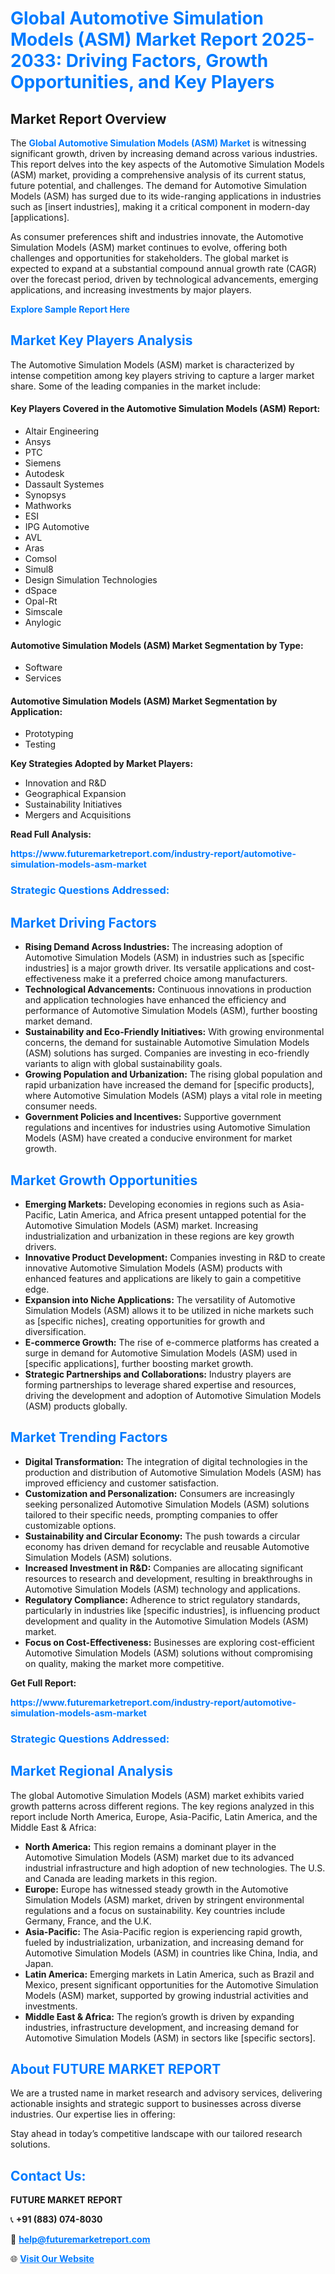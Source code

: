 <h1 style="color: #007BFF;">Global Automotive Simulation Models (ASM) Market Report 2025-2033: Driving Factors, Growth Opportunities, and Key Players</h1>

<section id="overview">
<h2>Market Report Overview</h2>
<p>The <a href="https://www.futuremarketreport.com/industry-report/automotive-simulation-models-asm-market" style="color: #007BFF; text-decoration: none;"><strong>Global Automotive Simulation Models (ASM) Market</strong></a> is witnessing significant growth, driven by increasing demand across various industries. This report delves into the key aspects of the Automotive Simulation Models (ASM) market, providing a comprehensive analysis of its current status, future potential, and challenges. The demand for Automotive Simulation Models (ASM) has surged due to its wide-ranging applications in industries such as [insert industries], making it a critical component in modern-day [applications].</p>
<p>As consumer preferences shift and industries innovate, the Automotive Simulation Models (ASM) market continues to evolve, offering both challenges and opportunities for stakeholders. The global market is expected to expand at a substantial compound annual growth rate (CAGR) over the forecast period, driven by technological advancements, emerging applications, and increasing investments by major players.</p>
</section>

<section id="overview">
<p><a href="https://www.futuremarketreport.com/request-sample/reportId=45433" style="color: #007BFF; text-decoration: none;"><strong>Explore Sample Report Here</strong></a></p>
</section>

<section id="key-players">
<h2 style="color: #007BFF;">Market Key Players Analysis</h2>
<p>The Automotive Simulation Models (ASM) market is characterized by intense competition among key players striving to capture a larger market share. Some of the leading companies in the market include:</p>
<h4>Key Players Covered in the Automotive Simulation Models (ASM) Report:</h4>
<ul><li>Altair Engineering</li><li>Ansys</li><li>PTC</li><li>Siemens</li><li>Autodesk</li><li>Dassault Systemes</li><li>Synopsys</li><li>Mathworks</li><li>ESI</li><li>IPG Automotive</li><li>AVL</li><li>Aras</li><li>Comsol</li><li>Simul8</li><li>Design Simulation Technologies</li><li>dSpace</li><li>Opal-Rt</li><li>Simscale</li><li>Anylogic</li></ul>
<h4>Automotive Simulation Models (ASM) Market Segmentation by Type:</h4>
<ul><li>Software</li><li>Services</li></ul>

<h4>Automotive Simulation Models (ASM) Market Segmentation by Application:</h4>
<ul><li>Prototyping</li><li>Testing</li></ul>
<p><strong>Key Strategies Adopted by Market Players:</strong></p>
<ul>
<li>Innovation and R&D</li>
<li>Geographical Expansion</li>
<li>Sustainability Initiatives</li>
<li>Mergers and Acquisitions</li>
</ul>
</section>

<section>
<p><strong>Read Full Analysis: </strong></p><a href="https://www.futuremarketreport.com/industry-report/automotive-simulation-models-asm-market" style="color: #007BFF; text-decoration: none;"><strong>https://www.futuremarketreport.com/industry-report/automotive-simulation-models-asm-market</strong></a>
<h3 style="color: #007BFF;">Strategic Questions Addressed:</h3>
</section>

<section id="driving-factors">
<h2 style="color: #007BFF;">Market Driving Factors</h2>
<ul>
<li><strong>Rising Demand Across Industries:</strong> The increasing adoption of Automotive Simulation Models (ASM) in industries such as [specific industries] is a major growth driver. Its versatile applications and cost-effectiveness make it a preferred choice among manufacturers.</li>
<li><strong>Technological Advancements:</strong> Continuous innovations in production and application technologies have enhanced the efficiency and performance of Automotive Simulation Models (ASM), further boosting market demand.</li>
<li><strong>Sustainability and Eco-Friendly Initiatives:</strong> With growing environmental concerns, the demand for sustainable Automotive Simulation Models (ASM) solutions has surged. Companies are investing in eco-friendly variants to align with global sustainability goals.</li>
<li><strong>Growing Population and Urbanization:</strong> The rising global population and rapid urbanization have increased the demand for [specific products], where Automotive Simulation Models (ASM) plays a vital role in meeting consumer needs.</li>
<li><strong>Government Policies and Incentives:</strong> Supportive government regulations and incentives for industries using Automotive Simulation Models (ASM) have created a conducive environment for market growth.</li>
</ul>
</section>

<section id="growth-opportunities">
<h2 style="color: #007BFF;">Market Growth Opportunities</h2>
<ul>
<li><strong>Emerging Markets:</strong> Developing economies in regions such as Asia-Pacific, Latin America, and Africa present untapped potential for the Automotive Simulation Models (ASM) market. Increasing industrialization and urbanization in these regions are key growth drivers.</li>
<li><strong>Innovative Product Development:</strong> Companies investing in R&D to create innovative Automotive Simulation Models (ASM) products with enhanced features and applications are likely to gain a competitive edge.</li>
<li><strong>Expansion into Niche Applications:</strong> The versatility of Automotive Simulation Models (ASM) allows it to be utilized in niche markets such as [specific niches], creating opportunities for growth and diversification.</li>
<li><strong>E-commerce Growth:</strong> The rise of e-commerce platforms has created a surge in demand for Automotive Simulation Models (ASM) used in [specific applications], further boosting market growth.</li>
<li><strong>Strategic Partnerships and Collaborations:</strong> Industry players are forming partnerships to leverage shared expertise and resources, driving the development and adoption of Automotive Simulation Models (ASM) products globally.</li>
</ul>
</section>

<section id="trending-factors">
<h2 style="color: #007BFF;">Market Trending Factors</h2>
<ul>
<li><strong>Digital Transformation:</strong> The integration of digital technologies in the production and distribution of Automotive Simulation Models (ASM) has improved efficiency and customer satisfaction.</li>
<li><strong>Customization and Personalization:</strong> Consumers are increasingly seeking personalized Automotive Simulation Models (ASM) solutions tailored to their specific needs, prompting companies to offer customizable options.</li>
<li><strong>Sustainability and Circular Economy:</strong> The push towards a circular economy has driven demand for recyclable and reusable Automotive Simulation Models (ASM) solutions.</li>
<li><strong>Increased Investment in R&D:</strong> Companies are allocating significant resources to research and development, resulting in breakthroughs in Automotive Simulation Models (ASM) technology and applications.</li>
<li><strong>Regulatory Compliance:</strong> Adherence to strict regulatory standards, particularly in industries like [specific industries], is influencing product development and quality in the Automotive Simulation Models (ASM) market.</li>
<li><strong>Focus on Cost-Effectiveness:</strong> Businesses are exploring cost-efficient Automotive Simulation Models (ASM) solutions without compromising on quality, making the market more competitive.</li>
</ul>
</section>

<section>
<p><strong>Get Full Report: </strong></p><a href="https://www.futuremarketreport.com/industry-report/automotive-simulation-models-asm-market" style="color: #007BFF; text-decoration: none;"><strong>https://www.futuremarketreport.com/industry-report/automotive-simulation-models-asm-market</strong></a>
<h3 style="color: #007BFF;">Strategic Questions Addressed:</h3>
</section>


<section id="regional-analysis">
<h2 style="color: #007BFF;">Market Regional Analysis</h2>
<p>The global Automotive Simulation Models (ASM) market exhibits varied growth patterns across different regions. The key regions analyzed in this report include North America, Europe, Asia-Pacific, Latin America, and the Middle East & Africa:</p>
<ul>
<li><strong>North America:</strong> This region remains a dominant player in the Automotive Simulation Models (ASM) market due to its advanced industrial infrastructure and high adoption of new technologies. The U.S. and Canada are leading markets in this region.</li>
<li><strong>Europe:</strong> Europe has witnessed steady growth in the Automotive Simulation Models (ASM) market, driven by stringent environmental regulations and a focus on sustainability. Key countries include Germany, France, and the U.K.</li>
<li><strong>Asia-Pacific:</strong> The Asia-Pacific region is experiencing rapid growth, fueled by industrialization, urbanization, and increasing demand for Automotive Simulation Models (ASM) in countries like China, India, and Japan.</li>
<li><strong>Latin America:</strong> Emerging markets in Latin America, such as Brazil and Mexico, present significant opportunities for the Automotive Simulation Models (ASM) market, supported by growing industrial activities and investments.</li>
<li><strong>Middle East & Africa:</strong> The region’s growth is driven by expanding industries, infrastructure development, and increasing demand for Automotive Simulation Models (ASM) in sectors like [specific sectors].</li>
</ul>
</section>

<footer>
<h2 style="color: #007BFF;">About FUTURE MARKET REPORT</h2>
<p>We are a trusted name in market research and advisory services, delivering actionable insights and strategic support to businesses across diverse industries. Our expertise lies in offering:</p>

<p>Stay ahead in today’s competitive landscape with our tailored research solutions.</p>

<h2 style="color: #007BFF;">Contact Us:</h2>
<p><strong>FUTURE MARKET REPORT</strong></p>
<p>📞 <strong>+91 (883) 074-8030</strong></p>
<p>📧 <strong><a href="mailto:help@futuremarketreport.com" style="color: #007BFF;">help@futuremarketreport.com</a></strong></p>
<p>🌐 <strong><a href="https://www.futuremarketreport.com/" style="color: #007BFF;">Visit Our Website</a></strong></p>
</footer>